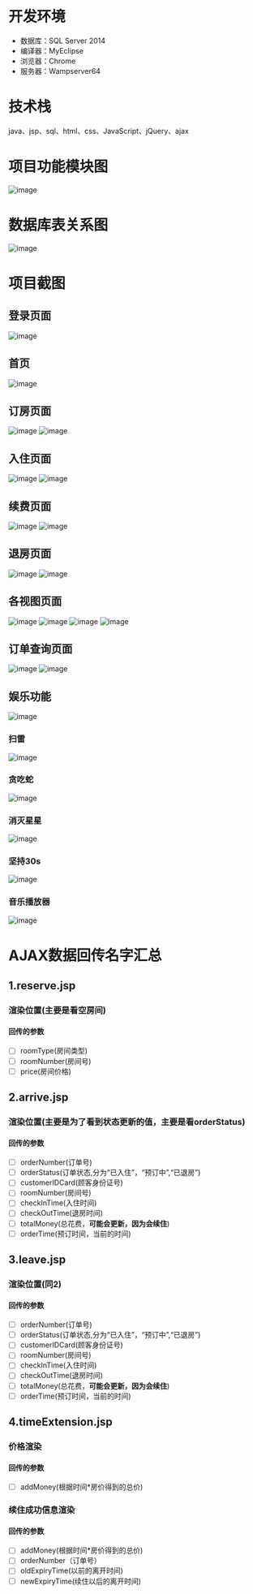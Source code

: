 # 开发环境
- 数据库：SQL Server 2014
- 编译器：MyEclipse
- 浏览器：Chrome
- 服务器：Wampserver64
# 技术栈
java、jsp、sql、html、css、JavaScript、jQuery、ajax
# 项目功能模块图
![image](https://user-images.githubusercontent.com/39235304/124359154-510c7080-dc56-11eb-8d01-b4338a666b6d.png)
# 数据库表关系图
![image](https://user-images.githubusercontent.com/39235304/124359177-6b464e80-dc56-11eb-9f2e-466a47f78cad.png)
# 项目截图
## 登录页面
![image](https://user-images.githubusercontent.com/39235304/124359192-7e591e80-dc56-11eb-8a18-e6ffb78e8767.png)
## 首页
![image](https://user-images.githubusercontent.com/39235304/124359257-bceed900-dc56-11eb-898b-21547c6c80e7.png)
## 订房页面
![image](https://user-images.githubusercontent.com/39235304/124359276-d3953000-dc56-11eb-91a6-82ab390fc8a9.png)
![image](https://user-images.githubusercontent.com/39235304/124359337-15be7180-dc57-11eb-9971-b6c8e0b9b016.png)
## 入住页面
![image](https://user-images.githubusercontent.com/39235304/124359287-e0198880-dc56-11eb-8a30-ae5ce8a80b2f.png)
![image](https://user-images.githubusercontent.com/39235304/124359324-0fc89080-dc57-11eb-83e0-e4e7e1a78257.png)
## 续费页面
![image](https://user-images.githubusercontent.com/39235304/124359302-ee67a480-dc56-11eb-85e3-47a314d31ccd.png)
![image](https://user-images.githubusercontent.com/39235304/124359321-0a6b4600-dc57-11eb-8315-eb7ffea15e01.png)
## 退房页面
![image](https://user-images.githubusercontent.com/39235304/124359314-f9bad000-dc56-11eb-95ab-0ab916c39880.png)
![image](https://user-images.githubusercontent.com/39235304/124359320-0a6b4600-dc57-11eb-914f-f2c5d0a47b08.png)
## 各视图页面
![image](https://user-images.githubusercontent.com/39235304/124359367-32f34000-dc57-11eb-9248-e100219002ae.png)
![image](https://user-images.githubusercontent.com/39235304/124359369-34bd0380-dc57-11eb-8111-5a11a1547d56.png)
![image](https://user-images.githubusercontent.com/39235304/124359372-35ee3080-dc57-11eb-8ae4-00d3ccf8d117.png)
![image](https://user-images.githubusercontent.com/39235304/124359376-3981b780-dc57-11eb-911d-a53798a3feca.png)
## 订单查询页面
![image](https://user-images.githubusercontent.com/39235304/124359384-430b1f80-dc57-11eb-93c3-0202da8bcece.png)
![image](https://user-images.githubusercontent.com/39235304/124359397-4e5e4b00-dc57-11eb-8038-ee6c12a72e17.png)
## 娱乐功能
![image](https://user-images.githubusercontent.com/39235304/124359404-56b68600-dc57-11eb-8db8-1cf3ed0ad375.png)
### 扫雷
![image](https://user-images.githubusercontent.com/39235304/124359419-67ff9280-dc57-11eb-91c5-dcd2c6697290.png)
### 贪吃蛇
![image](https://user-images.githubusercontent.com/39235304/124359423-6df57380-dc57-11eb-898c-1acb78251197.png)
### 消灭星星
![image](https://user-images.githubusercontent.com/39235304/124359427-7352be00-dc57-11eb-8085-ca7d13705bb2.png)
### 坚持30s
![image](https://user-images.githubusercontent.com/39235304/124359430-7c438f80-dc57-11eb-9505-767bf149662d.png)
### 音乐播放器
![image](https://user-images.githubusercontent.com/39235304/124359433-82d20700-dc57-11eb-84a2-8683d0f0441d.png)
# AJAX数据回传名字汇总
## 1.reserve.jsp
### 渲染位置(主要是看空房间)
#### 回传的参数
 - [ ] roomType(房间类型)
 - [ ] roomNumber(房间号)
 - [ ] price(房间价格)

## 2.arrive.jsp
### 渲染位置(主要是为了看到状态更新的值，主要是看orderStatus)
#### 回传的参数
 - [ ] orderNumber(订单号)
 - [ ] orderStatus(订单状态,分为“已入住”，“预订中”,“已退房”)
 - [ ] customerIDCard(顾客身份证号)                 
 - [ ] roomNumber(房间号)
 - [ ] checkInTime(入住时间)
 - [ ] checkOutTime(退房时间)
 - [ ] totalMoney(总花费，**可能会更新，因为会续住**)
 - [ ] orderTime(预订时间，当前的时间)
 
## 3.leave.jsp
### 渲染位置(同2)
#### 回传的参数
 - [ ] orderNumber(订单号)
 - [ ] orderStatus(订单状态,分为“已入住”，“预订中”,“已退房”)
 - [ ] customerIDCard(顾客身份证号)                 
 - [ ] roomNumber(房间号)
 - [ ] checkInTime(入住时间)
 - [ ] checkOutTime(退房时间)
 - [ ] totalMoney(总花费，**可能会更新，因为会续住**)
 - [ ] orderTime(预订时间，当前的时间)
 
## 4.timeExtension.jsp
### 价格渲染
#### 回传的参数
- [ ] addMoney(根据时间*房价得到的总价)
### 续住成功信息渲染
#### 回传的参数
- [ ] addMoney(根据时间*房价得到的总价)
- [ ] orderNumber（订单号）
- [ ] oldExpiryTime(以前的离开时间)
- [ ] newExpiryTime(续住以后的离开时间)
